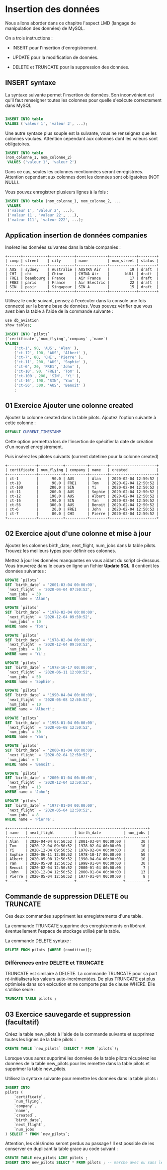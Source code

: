 # Insertion des données

Nous allons aborder dans ce chapitre l'aspect LMD (langage de manipulation des données) de MySQL.

On a trois instructions :

- INSERT pour l'insertion d'enregistrement.

- UPDATE pour la modification de données.

- DELETE et TRUNCATE pour la suppression des données.

## INSERT syntaxe

La syntaxe suivante permet l'insertion de données. Son inconvénient est qu'il faut renseigner toutes les colonnes pour quelle s'exécute correctement dans MySQL

```sql

INSERT INTO table
VALUES ('valeur 1', 'valeur 2', ...);

```

Une autre syntaxe plus souple est la suivante, vous ne renseignez que les colonnes voulues. Attention cependant aux colonnes dont les valeurs sont obligatoires.

```sql
INSERT INTO table
(nom_colonne_1, nom_colonne_2)
 VALUES ('valeur 1', 'valeur 2')
```

Dans ce cas, seules les colonnes mentionnées seront enregistrées. Attention cependant aux colonnes dont les données sont obligatoires (NOT NULL).

Vous pouvez enregistrer plusieurs lignes à la fois :

```sql
INSERT INTO table (nom_colonne_1, nom_colonne_2, ...
 VALUES
 ('valeur 1', 'valeur 2', ...),
 ('valeur 11', 'valeur 22', ...),
 ('valeur 111', 'valeur 222', ...);
```



## Application insertion de données companies

Insérez les données suivantes dans la table companies :

```text
+------+-----------+-----------+--------------+------------+--------+
| comp | street    | city      | name         | num_street | status |
+------+-----------+-----------+--------------+------------+--------+
| AUS  | sydney    | Australie | AUSTRA Air   |         19 | draft  |
| CHI  | chi       | Chine     | CHINA Air    |       NULL | draft  |
| FRE1 | beaubourg | France    | Air France   |         17 | draft  |
| FRE2 | paris     | France    | Air Electric |         22 | draft  |
| SIN  | pasir     | Singapour | SIN A        |         15 | draft  |
+------+-----------+-----------+--------------+------------+--------+
```

Utilisez le code suivant, pensez à l'exécuter dans la console une fois connecté sur la bonne base de données. Vous pouvez vérifier que vous avez bien la table à l'aide de la commande suivante :

```bash
use db_aviation
show tables;
```

```sql
INSERT INTO `pilots`
(`certificate`,`num_flying`,`company` ,`name`)
VALUES
    ('ct-1', 90, 'AUS', 'Alan' ),
    ('ct-12', 190, 'AUS', 'Albert' ),
    ('ct-7', 80, 'CHI', 'Pierre' ),
    ('ct-11', 200, 'AUS', 'Sophie' ),
    ('ct-6', 20, 'FRE1', 'John' ),
    ('ct-10', 90, 'FRE1', 'Tom' ),
    ('ct-100', 200, 'SIN', 'Yi' ),
    ('ct-16', 190, 'SIN', 'Yan' ),
    ('ct-56', 300, 'AUS', 'Benoit' )
    ;

```

## 01 Exercice Ajouter une colonne created

Ajoutez la colonne created dans la table pilots. Ajoutez l'option suivante à cette colonne :

```sql
DEFAULT CURRENT_TIMESTAMP
```

Cette option permettra lors de l'insertion de spécifier la date de création d'un nouvel enregistrement.

Puis insérez les pilotes suivants (current datetime pour la colonne created)

```text
+-------------+-----------+----------+--------+---------------------+
| certificate | num_flying | company | name   | created             |
+-------------+-----------+----------+--------+---------------------+
| ct-1        |      90.0 | AUS      | Alan   | 2020-02-04 12:50:52 |
| ct-10       |      90.0 | FRE1     | Tom    | 2020-02-04 12:50:52 |
| ct-100      |     200.0 | SIN      | Yi     | 2020-02-04 12:50:52 |
| ct-11       |     200.0 | AUS      | Sophie | 2020-02-04 12:50:52 |
| ct-12       |     190.0 | AUS      | Albert | 2020-02-04 12:50:52 |
| ct-16       |     190.0 | SIN      | Yan    | 2020-02-04 12:50:52 |
| ct-56       |     300.0 | AUS      | Benoit | 2020-02-04 12:50:52 |
| ct-6        |      20.0 | FRE1     | John   | 2020-02-04 12:50:52 |
| ct-7        |      80.0 | CHI      | Pierre | 2020-02-04 12:50:52 |
+-------------+-----------+----------+--------+---------------------+
```

## 02 Exercice ajout d'une colonne et mise à jour

Ajoutez les colonnes birth_date, next_flight, num_jobs dans la table pilots. Trouvez les meilleurs types pour définir ces colonnes.

Mettez à jour les données manquantes en vous aidant du script ci-dessous. Vous trouverez dans le cours en ligne un fichier **Update SQL**. Il contient les données suivantes :

```sql
UPDATE `pilots`
SET `birth_date` = '2001-03-04 00:00:00',
 `next_flight` = '2020-04-04 07:50:52',
 `num_jobs` = 30
WHERE name = 'Alan';

UPDATE `pilots`
SET `birth_date` = '1978-02-04 00:00:00',
 `next_flight` = '2020-12-04 09:50:52',
 `num_jobs` = 10
WHERE name = 'Tom';

UPDATE `pilots`
SET `birth_date` = '1978-02-04 00:00:00',
 `next_flight` = '2020-12-04 09:50:52',
 `num_jobs` = 10
WHERE name = 'Yi';

UPDATE `pilots`
SET `birth_date` = '1978-10-17 00:00:00',
 `next_flight` = '2020-06-11 12:00:52',
 `num_jobs` = 50
WHERE name = 'Sophie';

UPDATE `pilots`
SET `birth_date` = '1990-04-04 00:00:00',
 `next_flight` = '2020-05-08 12:50:52',
 `num_jobs` = 10
WHERE name = 'Albert';

UPDATE `pilots`
SET `birth_date` = '1998-01-04 00:00:00',
 `next_flight` = '2020-05-08 12:50:52',
 `num_jobs` = 30
WHERE name = 'Yan';

UPDATE `pilots`
SET `birth_date` = '2000-01-04 00:00:00',
 `next_flight` = '2020-02-04 12:50:52',
 `num_jobs` = 7
WHERE name = 'Benoit';

UPDATE `pilots`
SET `birth_date` = '2000-01-04 00:00:00',
 `next_flight` = '2020-12-04 12:50:52',
 `num_jobs` = 13
WHERE name = 'John';

UPDATE `pilots`
SET `birth_date` = '1977-01-04 00:00:00',
 `next_flight` = '2020-05-04 12:50:52',
 `num_jobs` = 8
WHERE name = 'Pierre';
```


```text
+--------+---------------------+---------------------+----------+
| name   | next_flight         | birth_date          | num_jobs |
+--------+---------------------+---------------------+----------+
| Alan   | 2020-04-04 07:50:52 | 2001-03-04 00:00:00 |       30 |
| Tom    | 2020-12-04 09:50:52 | 1978-02-04 00:00:00 |       10 |
| Yi     | 2020-12-04 09:50:52 | 1978-02-04 00:00:00 |       10 |
| Sophie | 2020-06-11 12:00:52 | 1978-10-17 00:00:00 |       50 |
| Albert | 2020-05-08 12:50:52 | 1990-04-04 00:00:00 |       10 |
| Yan    | 2020-05-08 12:50:52 | 1998-01-04 00:00:00 |       30 |
| Benoit | 2020-02-04 12:50:52 | 2000-01-04 00:00:00 |        7 |
| John   | 2020-12-04 12:50:52 | 2000-01-04 00:00:00 |       13 |
| Pierre | 2020-05-04 12:50:52 | 1977-01-04 00:00:00 |        8 |
+--------+---------------------+---------------------+----------+
```

## Commande de suppression DELETE ou TRUNCATE

Ces deux commandes suppriment les enregistrements d'une table.

La commande TRUNCATE supprime des enregistrements en libérant éventuellement l'espace de stockage utilisé par la table.

La commande DELETE syntaxe :

```sql
DELETE FROM pilots [WHERE (condition)];
```

### Différences entre DELETE et TRUNCATE

TRUNCATE est similaire à DELETE. La commande TRUNCATE pour sa part ré-initialisera les valeurs auto-incrémentées. De plus TRUNCATE est plus optimisée dans son exécution et ne comporte pas de clause WHERE. Elle s'utilise seule :

```sql
TRUNCATE TABLE pilots ;
```

## 03 Exercice sauvegarde et suppression (facultatif)

Créez la table new_pilots à l'aide de la commande suivante et supprimez toutes les lignes de la table pilots :

```sql
CREATE TABLE `new_pilots` (SELECT * FROM `pilots`);
```

Lorsque vous aurez supprimé les données de la table pilots récupérez les données de la table new_pilots pour les remettre dans la table pilots et supprimer la table new_pilots.

Utilisez la syntaxe suivante pour remettre les données dans la table pilots :


```sql
INSERT INTO
pilots (
    `certificate`,
    `num_flying`,
    `company`,
    `name`,
    `created`,
    `birth_date`,
    `next_flight`,
    `num_jobs`
) SELECT * FROM `new_pilots`;
```

Attention, les clés/index seront perdus au passage !
Il est possible de les conserver en duplicant la table grace au code suivant :

```sql
CREATE TABLE new_pilots LIKE pilots ; 
INSERT INTO new_pilots SELECT * FROM pilots ; -- marche avec ou sans le INTO
```